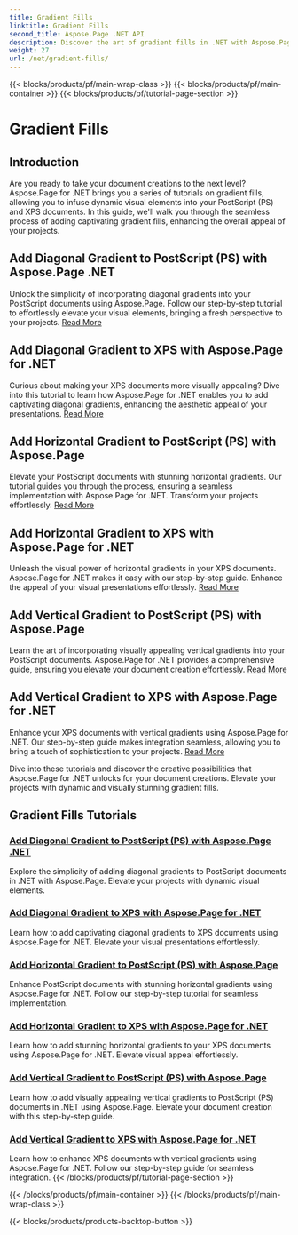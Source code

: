 ```yaml
---
title: Gradient Fills
linktitle: Gradient Fills
second_title: Aspose.Page .NET API
description: Discover the art of gradient fills in .NET with Aspose.Page tutorials. Elevate your projects effortlessly—add captivating diagonal, horizontal, and vertical gradients.
weight: 27
url: /net/gradient-fills/
---
```


{{< blocks/products/pf/main-wrap-class >}}
{{< blocks/products/pf/main-container >}}
{{< blocks/products/pf/tutorial-page-section >}}

# Gradient Fills


## Introduction

Are you ready to take your document creations to the next level? Aspose.Page for .NET brings you a series of tutorials on gradient fills, allowing you to infuse dynamic visual elements into your PostScript (PS) and XPS documents. In this guide, we'll walk you through the seamless process of adding captivating gradient fills, enhancing the overall appeal of your projects.

## Add Diagonal Gradient to PostScript (PS) with Aspose.Page .NET

Unlock the simplicity of incorporating diagonal gradients into your PostScript documents using Aspose.Page. Follow our step-by-step tutorial to effortlessly elevate your visual elements, bringing a fresh perspective to your projects. [Read More](./add-diagonal-gradient-to-postscript-ps/)

## Add Diagonal Gradient to XPS with Aspose.Page for .NET

Curious about making your XPS documents more visually appealing? Dive into this tutorial to learn how Aspose.Page for .NET enables you to add captivating diagonal gradients, enhancing the aesthetic appeal of your presentations. [Read More](./add-diagonal-gradient-to-xps/)

## Add Horizontal Gradient to PostScript (PS) with Aspose.Page

Elevate your PostScript documents with stunning horizontal gradients. Our tutorial guides you through the process, ensuring a seamless implementation with Aspose.Page for .NET. Transform your projects effortlessly. [Read More](./add-horizontal-gradient-to-postscript-ps/)

## Add Horizontal Gradient to XPS with Aspose.Page for .NET

Unleash the visual power of horizontal gradients in your XPS documents. Aspose.Page for .NET makes it easy with our step-by-step guide. Enhance the appeal of your visual presentations effortlessly. [Read More](./add-horizontal-gradient-to-xps/)

## Add Vertical Gradient to PostScript (PS) with Aspose.Page

Learn the art of incorporating visually appealing vertical gradients into your PostScript documents. Aspose.Page for .NET provides a comprehensive guide, ensuring you elevate your document creation effortlessly. [Read More](./add-vertical-gradient-to-postscript-ps/)

## Add Vertical Gradient to XPS with Aspose.Page for .NET
Enhance your XPS documents with vertical gradients using Aspose.Page for .NET. Our step-by-step guide makes integration seamless, allowing you to bring a touch of sophistication to your projects. [Read More](./add-vertical-gradient-to-xps/)

Dive into these tutorials and discover the creative possibilities that Aspose.Page for .NET unlocks for your document creations. Elevate your projects with dynamic and visually stunning gradient fills.
## Gradient Fills Tutorials
### [Add Diagonal Gradient to PostScript (PS) with Aspose.Page .NET](./add-diagonal-gradient-to-postscript-ps/)
Explore the simplicity of adding diagonal gradients to PostScript documents in .NET with Aspose.Page. Elevate your projects with dynamic visual elements.
### [Add Diagonal Gradient to XPS with Aspose.Page for .NET](./add-diagonal-gradient-to-xps/)
Learn how to add captivating diagonal gradients to XPS documents using Aspose.Page for .NET. Elevate your visual presentations effortlessly.
### [Add Horizontal Gradient to PostScript (PS) with Aspose.Page](./add-horizontal-gradient-to-postscript-ps/)
Enhance PostScript documents with stunning horizontal gradients using Aspose.Page for .NET. Follow our step-by-step tutorial for seamless implementation.
### [Add Horizontal Gradient to XPS with Aspose.Page for .NET](./add-horizontal-gradient-to-xps/)
Learn how to add stunning horizontal gradients to your XPS documents using Aspose.Page for .NET. Elevate visual appeal effortlessly.
### [Add Vertical Gradient to PostScript (PS) with Aspose.Page](./add-vertical-gradient-to-postscript-ps/)
Learn how to add visually appealing vertical gradients to PostScript (PS) documents in .NET using Aspose.Page. Elevate your document creation with this step-by-step guide.
### [Add Vertical Gradient to XPS with Aspose.Page for .NET](./add-vertical-gradient-to-xps/)
Learn how to enhance XPS documents with vertical gradients using Aspose.Page for .NET. Follow our step-by-step guide for seamless integration.
{{< /blocks/products/pf/tutorial-page-section >}}

{{< /blocks/products/pf/main-container >}}
{{< /blocks/products/pf/main-wrap-class >}}

{{< blocks/products/products-backtop-button >}}
